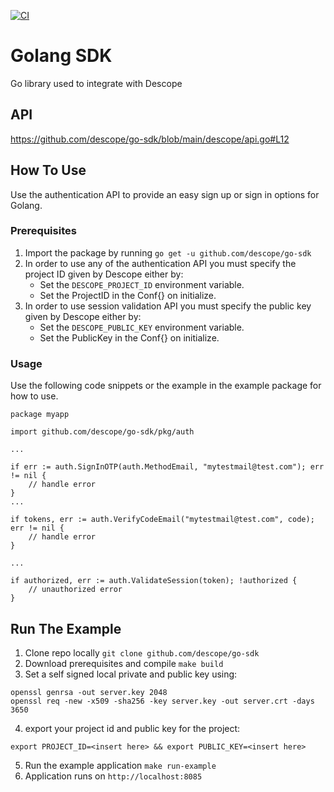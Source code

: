 [![CI](https://github.com/descope/go-sdk/actions/workflows/ci.yml/badge.svg)](https://github.com/descope/go-sdk/actions/workflows/ci.yml)

# Golang SDK

Go library used to integrate with Descope

## API

https://github.com/descope/go-sdk/blob/main/descope/api.go#L12

## How To Use

Use the authentication API to provide an easy sign up or sign in options for Golang.

### Prerequisites

1. Import the package by running `go get -u github.com/descope/go-sdk`
1. In order to use any of the authentication API you must specify the project ID given by Descope either by:
   - Set the `DESCOPE_PROJECT_ID` environment variable.
   - Set the ProjectID in the Conf{} on initialize.
1. In order to use session validation API you must specify the public key given by Descope either by:
   - Set the `DESCOPE_PUBLIC_KEY` environment variable.
   - Set the PublicKey in the Conf{} on initialize.

### Usage

Use the following code snippets or the example in the example package for how to use.

```
package myapp

import github.com/descope/go-sdk/pkg/auth

...

if err := auth.SignInOTP(auth.MethodEmail, "mytestmail@test.com"); err != nil {
    // handle error
}
...

if tokens, err := auth.VerifyCodeEmail("mytestmail@test.com", code); err != nil {
    // handle error
}

...

if authorized, err := auth.ValidateSession(token); !authorized {
    // unauthorized error
}
```

## Run The Example

1. Clone repo locally `git clone github.com/descope/go-sdk`
1. Download prerequisites and compile `make build`
1. Set a self signed local private and public key using:

```
openssl genrsa -out server.key 2048
openssl req -new -x509 -sha256 -key server.key -out server.crt -days 3650
```

4. export your project id and public key for the project:

```
export PROJECT_ID=<insert here> && export PUBLIC_KEY=<insert here>
```

5. Run the example application `make run-example`
6. Application runs on `http://localhost:8085`
